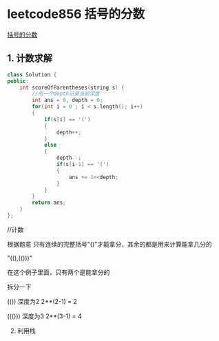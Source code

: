 # leetcode856 括号的分数

[括号的分数](https://leetcode.cn/problems/score-of-parentheses/)

## 1. 计数求解

```c++
class Solution {
public:
    int scoreOfParentheses(string s) {
        //用一个depth记录当前深度
        int ans = 0, depth = 0;
        for(int i = 0 ; i < s.length(); i++)
        {
            if(s[i] == '(')
            {
                depth++;
            }
            else
            {
                depth--;
                if(s[i-1] == '(')
                {
                    ans += 1<<depth;
                }
            }
        }
        return ans;
    }
};
```



//计数

根据题意 只有连续的完整括号"()"才能拿分，其余的都是用来计算能拿几分的

 "((),(()))"

在这个例子里面，只有两个是能拿分的

拆分一下

(()) 深度为2 2**(2-1) = 2

((())) 深度为3 2**(3-1) = 4

2. 利用栈